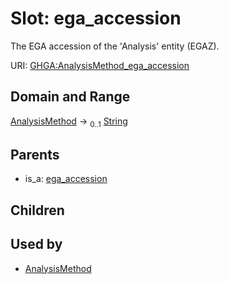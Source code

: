 
# Slot: ega_accession


The EGA accession of the 'Analysis' entity (EGAZ).

URI: [GHGA:AnalysisMethod_ega_accession](https://w3id.org/GHGA/AnalysisMethod_ega_accession)


## Domain and Range

[AnalysisMethod](AnalysisMethod.md) &#8594;  <sub>0..1</sub> [String](types/String.md)

## Parents

 *  is_a: [ega_accession](ega_accession.md)

## Children


## Used by

 * [AnalysisMethod](AnalysisMethod.md)

